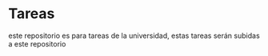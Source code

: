 # Tareas
este repositorio es para tareas de la universidad, estas tareas serán subidas a este repositorio
